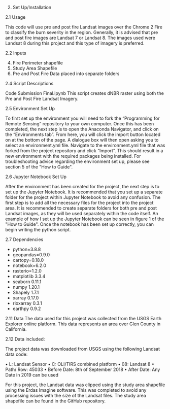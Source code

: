2. Set Up/Installation

2.1 Usage


This code will  use pre and post fire Landsat images over the Chrome 2 Fire to classify the burn severity in the region. Generally, it is advised that pre and post fire images are Landsat 7 or Landsat 8. The images used were Landsat 8 during this project and this type of imagery is preferred. 


2.2 Inputs


4.	Fire Perimeter shapefile
5.	Study Area Shapefile
6.	Pre and Post Fire Data placed into separate folders


2.4 Script Descriptions

Code Submission Final.ipynb
This script creates dNBR raster using both the Pre and Post Fire Landsat Imagery. 


2.5 Environment Set Up 


To first set up the environment you will need to fork the “Programming for Remote Sensing” repository to your own computer. Once this has been completed, the next step is to open the Anaconda Navigator, and click on the “Environments tab”. From here, you will click the import button located on at the bottom of the page. A dialogue box will then open asking you to select an environment.yml file. Navigate to the environment.yml file that was forked from the project repository and click “Import”. This should result in a new environment with the required packages being installed. For troubleshooting advice regarding the environment set up, please see section 5 of the "How to Guide".

2.6 Jupyter Notebook Set Up 


After the environment has been created for the project, the next step is to set up the Jupyter Notebook. It is recommended that you set up a separate folder for the project within Jupyter Notebook to avoid any confusion. The first step is to add all the necessary files for the project into the project area. It is recommended to create separate folders for both pre and post Landsat images, as they will be used separately within the code itself. An example of how I set up the Jupyter Notebook can be seen in figure 1 of the "How to Guide". Once the notebook has been set up correctly, you can begin writing the python script. 

 


2.7 Dependencies


  - python=3.8.8
  - geopandas=0.9.0
  - cartopy=0.18.0
  - notebook=6.2.0
  - rasterio=1.2.0
  - matplotlib 3.3.4
  - seaborn 0.11.1
  - numpy 1.20.1
  - Shapely 1.7.1
  - xarray 0.17.0
  - rioxarray 0.3.1
  - earthpy 0.9.2


2.11 Data
The data used for this project was collected from the USGS Earth Explorer online platform. This data represents an area over Glen County in California.  

2.12 Data included: 


The project data was downloaded from USGS using the following Landsat data code: 


•	L: Landsat Sensor
•	C: OLI/TIRS combined platform
•	08: Landsat 8 
•	Path/ Row: 45033
•	Before Date: 8th of September 2018
•	After Date: Any Date in 2019 can be used


For  this project, the Landsat data was clipped using the study area shapefile using the Erdas Imagine  software. This was completed to avoid any processing issues with the size of the Landsat files. The study area shapefile can be found in the GitHub repository.  
